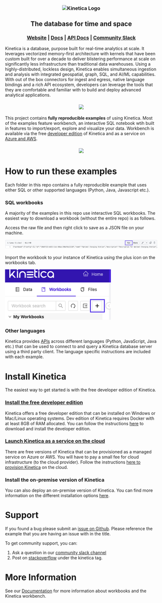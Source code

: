 <h3 align="center">
    <img width="300" src="https://2wz2rk1b7g6s3mm3mk3dj0lh-wpengine.netdna-ssl.com/wp-content/uploads/2018/08/kinetica_logo.svg" alt="Kinetica Logo"/>
</h3>
<h2 align="center">The database for time and space</h2>
<h3 align="center">
    <a href="https://www.kinetica.com/">Website</a>
    <span> | </span>
    <a href="https://docs.kinetica.com/7.1/">Docs</a>
    <span> | </span>
    <a href="https://docs.kinetica.com/7.1/api/">API Docs</a>
    <span> | </span>
    <a href="https://join.slack.com/t/kinetica-community/shared_invite/zt-1bt9x3mvr-uMKrXlSDXfy3oU~sKi84qg">Community Slack</a>   
</h3>

Kinetica is a database, purpose built for real-time analytics at scale. It leverages vectorized memory-first architecture with kernels that have been custom built for over a decade to deliver blistering performance at scale on significantly less infrastructure than traditional data warehouses. Using a highly-distributed, lockless design, Kinetica enables simultaneous ingestion and analysis with integrated geospatial, graph, SQL, and AI/ML capabilities. With out of the box connectors for ingest and egress, native language bindings and a rich API ecosystem, developers can leverage the tools that they are comfortable and familiar with to build and deploy advanced analytical applications.

<h3 align="center">
<img src="https://2wz2rk1b7g6s3mm3mk3dj0lh-wpengine.netdna-ssl.com/wp-content/uploads/2022/02/modern_architecture_04.gif"></img>
</h3>

This project contains **fully reproducible examples** of using Kinetica. Most of the examples feature workbench, an interactive SQL notebook wtih built in features to import/export, explore and visualize your data. Workbench is available via the free [developer edition](https://www.kinetica.com/try/) of Kinetica and as a service on [Azure and AWS](https://www.kinetica.com/platform/cloud/).

<h3 align='center'>
<img src='https://2wz2rk1b7g6s3mm3mk3dj0lh-wpengine.netdna-ssl.com/wp-content/uploads/2022/06/workbench_screenshot.png'>
</h3>

# How to run these examples
Each folder in this repo contains a fully reproducible example that uses either SQL or other supported languages (Python, Java, Javascript etc.).

### SQL workbooks
A majority of the examples in this repo use interactive SQL workbooks. The easiest way to download a workbook (without the entire repo) is as follows. 

Access the raw file and then right click to save as a JSON file on your machine.

![](_imgs/workbook_dl.png)

Import the workbook to your instance of Kinetica using the plus icon on the workbooks tab.

![](_imgs/worbook_import.png)


### Other languages

Kinetica provides [APIs](https://docs.kinetica.com/7.1/api/) across different languages (Python, JavaScript, Java etc.) that can be used to connect to and query a Kinetica database server using a third party client. The language specific instructions are included with each example.

# Install Kinetica
The easiest way to get started is with the free developer edition of Kinetica.

### [Install the free developer edition](https://www.kinetica.com/try/)
Kinetica offers a free developer edition that can be installed on Windows or Mac/Linux operating systems. Dev edition of Kinetica requires Docker with at least 8GB of RAM allocated. You can follow the instructions [here](https://www.kinetica.com/try/) to download and install the developer edition.

### [Launch Kinetica as a service on the cloud](https://www.kinetica.com/platform/cloud/)
There are free versions of Kinetica that can be provisioned as a managed service on Azure or AWS. You will have to pay a small fee for cloud infrastructure (to the cloud provider). Follow the instructions [here to provision Kinetica](https://www.kinetica.com/platform/cloud/) on the cloud.


### Install the on-premise version of Kinetica
You can also deploy an on-premise version of Kinetica. You can find more information on the different installation options [here](https://docs.kinetica.com/7.1/install/installation-options/). 

# Support
If you found a bug please submit an [issue on Github](https://github.com/kineticadb/examples/issues). Please reference the example that you are having an issue with in the title.

To get community support, you can: 
1. Ask a question in our [community slack channel](https://join.slack.com/t/kinetica-community/shared_invite/zt-1bt9x3mvr-uMKrXlSDXfy3oU~sKi84qg) 
2. Post on [stackoverflow](https://stackoverflow.com/questions/tagged/kinetica) under the kinetica tag.

# More Information
See our [Documentation](http://docs.kinetica.com/7.1/azure) for more information about workbooks and the Kinetica workbench.
